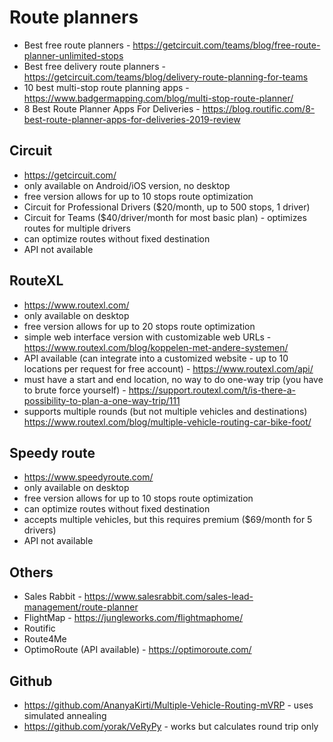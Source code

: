 # Route planners
- Best free route planners - https://getcircuit.com/teams/blog/free-route-planner-unlimited-stops
- Best free delivery route planners - https://getcircuit.com/teams/blog/delivery-route-planning-for-teams
- 10 best multi-stop route planning apps - https://www.badgermapping.com/blog/multi-stop-route-planner/
- 8 Best Route Planner Apps For Deliveries - https://blog.routific.com/8-best-route-planner-apps-for-deliveries-2019-review

## Circuit
- https://getcircuit.com/
- only available on Android/iOS version, no desktop
- free version allows for up to 10 stops route optimization
- Circuit for Professional Drivers ($20/month, up to 500 stops, 1 driver)
- Circuit for Teams ($40/driver/month for most basic plan) - optimizes routes for multiple drivers
- can optimize routes without fixed destination
- API not available

## RouteXL
- https://www.routexl.com/
- only available on desktop
- free version allows for up to 20 stops route optimization
- simple web interface version with customizable web URLs - https://www.routexl.com/blog/koppelen-met-andere-systemen/
- API available (can integrate into a customized website - up to 10 locations per request for free account) - https://www.routexl.com/api/
- must have a start and end location, no way to do one-way trip (you have to brute force yourself) - https://support.routexl.com/t/is-there-a-possibility-to-plan-a-one-way-trip/111
- supports multiple rounds (but not multiple vehicles and destinations) https://www.routexl.com/blog/multiple-vehicle-routing-car-bike-foot/


## Speedy route
- https://www.speedyroute.com/
- only available on desktop 
- free version allows for up to 10 stops route optimization
- can optimize routes without fixed destination
- accepts multiple vehicles, but this requires premium ($69/month for 5 drivers)
- API not available

## Others
- Sales Rabbit - https://www.salesrabbit.com/sales-lead-management/route-planner
- FlightMap - https://jungleworks.com/flightmaphome/
- Routific
- Route4Me
- OptimoRoute (API available) - https://optimoroute.com/

## Github
- https://github.com/AnanyaKirti/Multiple-Vehicle-Routing-mVRP - uses simulated annealing
- https://github.com/yorak/VeRyPy - works but calculates round trip only